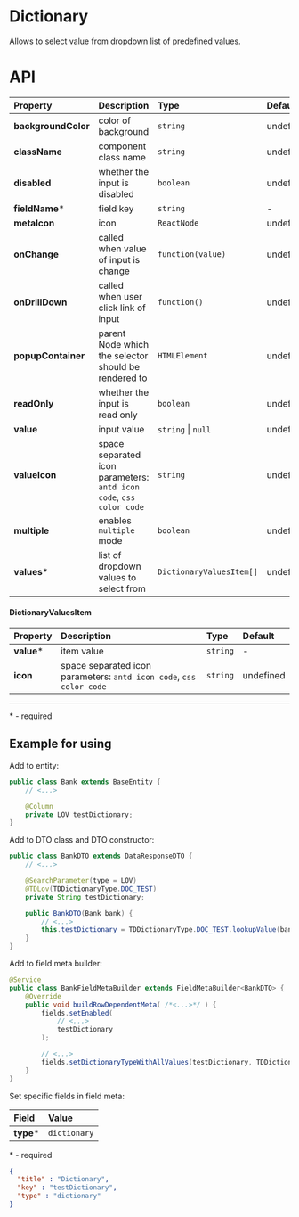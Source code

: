 # Dictionary

Allows to select value from dropdown list of predefined values.

# API

| Property | Description  | Type | Default |
|:---|:---|:---|:---|
| **backgroundColor** | color of background | `string` | undefined |
| **className** | component class name | `string` | undefined |
| **disabled** | whether the input is disabled | `boolean` | undefined |
| **fieldName*** | field key | `string` | - |
| **metaIcon** | icon | `ReactNode` | undefined |
| **onChange** | called when value of input is change | `function(value)` | undefined |
| **onDrillDown** | called when user click link of input | `function()` | undefined |
| **popupContainer** | parent Node which the selector should be rendered to | `HTMLElement` | undefined |
| **readOnly** | whether the input is read only | `boolean` | undefined |
| **value** | input value | `string` \| `null` | undefined |
| **valueIcon** | space separated icon parameters: `antd icon code`, `css color code` | `string` | undefined |
| **multiple** | enables `multiple` mode | `boolean` | undefined |
| **values*** | list of dropdown values to select from | `DictionaryValuesItem[]` | undefined |

#### DictionaryValuesItem
| Property | Description  | Type | Default |
|:---|:---|:---|:---|
| **value*** | item value | `string` | - |
| **icon** | space separated icon parameters: `antd icon code`, `css color code` | `string` | undefined |

---
\* - required

## Example for using

Add to entity:
```java
public class Bank extends BaseEntity {
    // <...>

    @Column
    private LOV testDictionary;
}
```

Add to DTO class and DTO constructor:
```java
public class BankDTO extends DataResponseDTO {
    // <...>

    @SearchParameter(type = LOV)
    @TDLov(TDDictionaryType.DOC_TEST)
    private String testDictionary;

    public BankDTO(Bank bank) {
        // <...>
        this.testDictionary = TDDictionaryType.DOC_TEST.lookupValue(bank.getTestDictionary());
    }
}
```

Add to field meta builder:

```java
@Service
public class BankFieldMetaBuilder extends FieldMetaBuilder<BankDTO> {
    @Override
    public void buildRowDependentMeta( /*<...>*/ ) {
        fields.setEnabled(
            // <...>
            testDictionary
        );

        // <...>
        fields.setDictionaryTypeWithAllValues(testDictionary, TDDictionaryType.DOC_TEST);
    }
}
```


Set specific fields in field meta:

| Field | Value |
|:---|:---|
| **type*** | `dictionary` |

\* - required

```json
{
  "title" : "Dictionary",
  "key" : "testDictionary",
  "type" : "dictionary"
}
```
